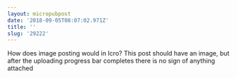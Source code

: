 ```yaml
---
layout: micropubpost
date: '2018-09-05T08:07:02.971Z'
title: ''
slug: '29222'
---
```

How does image posting would in Icro? This post should have an image, but after the uploading progress bar completes there is no sign of anything attached
